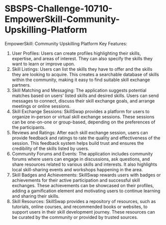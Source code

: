 # SBSPS-Challenge-10710-EmpowerSkill-Community-Upskilling-Platform
EmpowerSkill: Community Upskilling Platform
Key Features:
1. User Profiles: Users can create profiles highlighting their skills, expertise, and areas of interest. They can also specify the skills they want to learn or improve upon.
2. Skill Listings: Users can list the skills they have to offer and the skills they are looking to acquire. This creates a searchable database of skills within the community, making it easy to find suitable skill exchange partners.
3. Skill Matching and Messaging: The application suggests potential matches based on users' listed skills and desired skills. Users can send messages to connect, discuss their skill exchange goals, and arrange meetings or online sessions.
4. Skill Exchange Sessions: SkillSwap provides a platform for users to organize in-person or virtual skill exchange sessions. These sessions can be one-on-one or group-based, depending on the preferences of the participants.
5. Reviews and Ratings: After each skill exchange session, users can provide feedback and ratings to rate the quality and effectiveness of the session. This feedback system helps build trust and ensures the credibility of the skills listed by users.
6. Community Forums and Events: The application includes community forums where users can engage in discussions, ask questions, and share resources related to various skills and interests. It also highlights local skill-sharing events and workshops happening in the area.
7. Skill Badges and Achievements: SkillSwap rewards users with badges or achievements for their active participation and successful skill exchanges. These achievements can be showcased on their profiles, adding a gamification element and motivating users to continue learning and sharing their skills.
8. Skill Resources: SkillSwap provides a repository of resources, such as tutorials, online courses, and recommended books or websites, to support users in their skill development journey. These resources can be curated by the community or provided by trusted sources.
